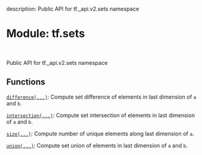 description: Public API for tf._api.v2.sets namespace

<div itemscope itemtype="http://developers.google.com/ReferenceObject">
<meta itemprop="name" content="tf.sets" />
<meta itemprop="path" content="Stable" />
</div>

# Module: tf.sets

<!-- Insert buttons and diff -->

<table class="tfo-notebook-buttons tfo-api nocontent" align="left">

</table>



Public API for tf._api.v2.sets namespace



## Functions

[`difference(...)`](../tf/sets/difference.md): Compute set difference of elements in last dimension of `a` and `b`.

[`intersection(...)`](../tf/sets/intersection.md): Compute set intersection of elements in last dimension of `a` and `b`.

[`size(...)`](../tf/sets/size.md): Compute number of unique elements along last dimension of `a`.

[`union(...)`](../tf/sets/union.md): Compute set union of elements in last dimension of `a` and `b`.

